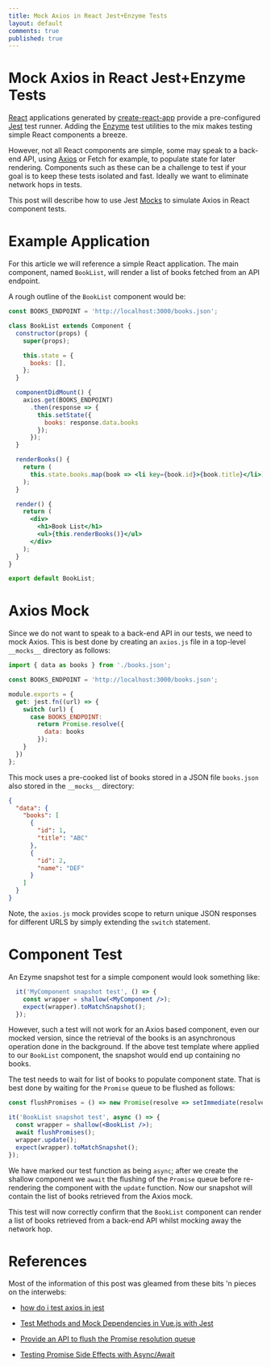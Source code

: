 ```yaml
---
title: Mock Axios in React Jest+Enzyme Tests
layout: default
comments: true
published: true
---
```


Mock Axios in React Jest+Enzyme Tests
=====================================

[React](https://reactjs.org) applications generated by
[create-react-app](https://github.com/facebookincubator/create-react-app)
provide a pre-configured [Jest](https://facebook.github.io/jest) test runner.
Adding the [Enzyme](http://airbnb.io/enzyme) test utilities to the mix makes
testing simple React components a breeze.

However, not all React components are simple, some may speak to a back-end API,
using [Axios](https://github.com/axios/axios) or Fetch for example, to populate
state for later rendering. Components such as these can be a challenge to test
if your goal is to keep these tests isolated and fast. Ideally we want to
eliminate network hops in tests.

This post will describe how to use Jest
[Mocks](https://facebook.github.io/jest/docs/en/mock-functions.html#content) to
simulate Axios in React component tests.

Example Application
===================

For this article we will reference a simple React application. The main
component, named `BookList`, will render a list of books fetched from an API
endpoint.

A rough outline of the `BookList` component would be:

```jsx
const BOOKS_ENDPOINT = 'http://localhost:3000/books.json';

class BookList extends Component {
  constructor(props) {
    super(props);

    this.state = {
      books: [],
    };
  }

  componentDidMount() {
    axios.get(BOOKS_ENDPOINT)
      .then(response => {
        this.setState({
          books: response.data.books
        });
      });
  }

  renderBooks() {
    return (
      this.state.books.map(book => <li key={book.id}>{book.title}</li>)
    );
  }

  render() {
    return (
      <div>
        <h1>Book List</h1>
        <ul>{this.renderBooks()}</ul>
      </div>
    );
  }
}

export default BookList;
```

Axios Mock
==========

Since we do not want to speak to a back-end API in our tests, we need to mock
Axios. This is best done by creating an `axios.js` file in a top-level
`__mocks__` directory as follows:

```javascript
import { data as books } from './books.json';

const BOOKS_ENDPOINT = 'http://localhost:3000/books.json';

module.exports = {
  get: jest.fn((url) => {
    switch (url) {
      case BOOKS_ENDPOINT:
        return Promise.resolve({
          data: books
        });
    }
  })
};
```

This mock uses a pre-cooked list of books stored in a JSON file `books.json`
also stored in the `__mocks__` directory:

```json
{
  "data": {
    "books": [
      {
        "id": 1,
        "title": "ABC"
      },
      {
        "id": 2,
        "name": "DEF"
      }
    ]
  }
}
```

Note, the `axios.js` mock provides scope to return unique JSON responses for
different URLS by simply extending the `switch` statement.

Component Test
==============

An Ezyme snapshot test for a simple component would look something like:

```jsx
  it('MyComponent snapshot test', () => {
    const wrapper = shallow(<MyComponent />);
    expect(wrapper).toMatchSnapshot();
  });
```

However, such a test will not work for an Axios based component, even our mocked
version, since the retrieval of the books is an asynchronous operation done in
the background. If the above test template where applied to our `BookList`
component, the snapshot would end up containing no books.

The test needs to wait for list of books to populate component state. That is
best done by waiting for the `Promise` queue to be flushed as follows:

```jsx
const flushPromises = () => new Promise(resolve => setImmediate(resolve));

it('BookList snapshot test', async () => {
  const wrapper = shallow(<BookList />);
  await flushPromises();
  wrapper.update();
  expect(wrapper).toMatchSnapshot();
});
```

We have marked our test function as being `async`; after we create the shallow
component we `await` the flushing of the `Promise` queue before re-rendering
the component with the `update` function. Now our snapshot will contain the
list of books retrieved from the Axios mock.

This test will now correctly confirm that the `BookList` component can render a
list of books retrieved from a back-end API whilst mocking away the network
hop.

References
==========

Most of the information of this post was gleamed from these bits 'n pieces on
the interwebs:

* [how do i test axios in jest](https://stackoverflow.com/questions/45016033/how-do-i-test-axios-in-jest)

* [Test Methods and Mock Dependencies in Vue.js with Jest](https://alexjoverm.github.io/2017/09/25/Test-Methods-and-Mock-Dependencies-in-Vue-js-with-Jest)

* [Provide an API to flush the Promise resolution queue](https://github.com/facebook/jest/issues/2157#issuecomment-279171856)

* [Testing Promise Side Effects with Async/Await](https://blog.rescale.com/testing-promise-side-effects-with-asyncawait)
